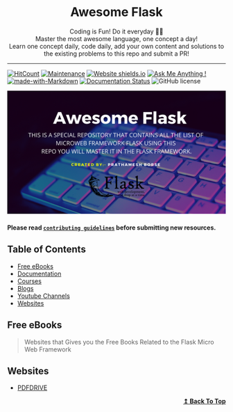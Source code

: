 <h1 align="center">
  Awesome Flask
</h1>

<p align="center">
  Coding is Fun! Do it everyday 💯💯
  <br />
  Master the most awesome language, one concept a day!
  <br />
  Learn one concept daily, code daily, add your own content and solutions to the existing problems to this repo and submit a PR!
</p>

***

[![HitCount](http://hits.dwyl.com/viraldevpb/Awesome_Flask.svg)](http://hits.dwyl.com/viraldevpb/Awesome_Flask) [![Maintenance](https://img.shields.io/badge/Maintained%3F-yes-green.svg)](https://GitHub.com/viraldevpb/Awesome_Flask/) [![Website shields.io](https://img.shields.io/website-up-down-green-red/http/shields.io.svg)](https://viraldevpb.github.io/Portfolio/) [![Ask Me Anything !](https://img.shields.io/badge/Ask%20me-anything-1abc9c.svg)](https://viraldevpb.github.io/Portfolio/) [![made-with-Markdown](https://img.shields.io/badge/Made%20with-Markdown-1f425f.svg)](http://commonmark.org) [![Documentation Status](https://readthedocs.org/projects/ansicolortags/badge/?version=latest)](http://ansicolortags.readthedocs.io/?badge=latest) ![GitHub license](https://img.shields.io/github/license/viraldevpb/Awesome_Flask.svg)

![Awesome_Flask](./cover.png)
#### Please read [`contributing guidelines`](./contributing.md) before submitting new resources.

## Table of Contents

- [Free eBooks](#free_ebooks)
- [Documentation](#official_Documentation)
- [Courses](#flask_courses)
- [Blogs](#blogs)
- [Youtube Channels](#youtube_channels)
- [Websites](#websites_flask)

## Free eBooks

>Websites that Gives you the Free Books Related to the Flask Micro Web Framework

## Websites 
- [PDFDRIVE](https://www.pdfdrive.com/flask-books.html)

<div align="right">
    <b><a href="#table-of-contents">↥ Back To Top</a></b>
</div>
